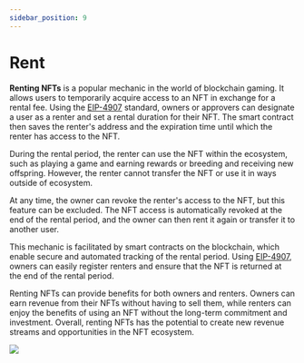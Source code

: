 ```yaml
---
sidebar_position: 9
---
```


# Rent

**Renting NFTs** is a popular mechanic in the world of blockchain gaming. It allows users to temporarily acquire access to an NFT in exchange for a rental fee. Using the [EIP-4907](https://eips.ethereum.org/EIPS/eip-4907) standard, owners or approvers can designate a user as a renter and set a rental duration for their NFT. The smart contract then saves the renter's address and the expiration time until which the renter has access to the NFT.

During the rental period, the renter can use the NFT within the ecosystem, such as playing a game and earning rewards or breeding and receiving new offspring. However, the renter cannot transfer the NFT or use it in ways outside of ecosystem.

At any time, the owner can revoke the renter's access to the NFT, but this feature can be excluded. The NFT access is automatically revoked at the end of the rental period, and the owner can then rent it again or transfer it to another user.

This mechanic is facilitated by smart contracts on the blockchain, which enable secure and automated tracking of the rental period. Using [EIP-4907](https://eips.ethereum.org/EIPS/eip-4907), owners can easily register renters and ensure that the NFT is returned at the end of the rental period.

Renting NFTs can provide benefits for both owners and renters. Owners can earn revenue from their NFTs without having to sell them, while renters can enjoy the benefits of using an NFT without the long-term commitment and investment. Overall, renting NFTs has the potential to create new revenue streams and opportunities in the NFT ecosystem.

![](/img/simple-mechanics/rent.png)

<!-- The **Renting NFT** mechanic allows users to temporarily rent an NFT from its owner in exchange for a fee. The owner of the NFT can choose to list their NFT for rent and set the rental fee and duration. Users interested in renting the NFT can then pay the rental fee and specify the rental duration. Once the rental period ends, the NFT is automatically transferred back to the owner's account.

To list an NFT for rent, the owner needs to specify the **rental fee** and **rental duration** in the contract. Interested renters can then call the **rent** function and specify the **rental duration** and pay the **rental fee** in advance. The NFT is then transferred to the renter's account and can be used during the rental period. When the rental period expires, the NFT is automatically transferred back to the owner's account.

The **Renting NFT** mechanic relies on the Transfer functionality to transfer the NFT between the owner and renter's accounts. It also uses a time-based mechanism to track the rental period and automatically transfer the NFT back to the owner's account. -->